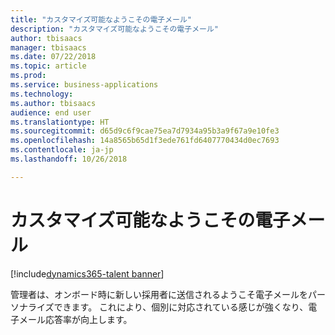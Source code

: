 ```yaml
---
title: "カスタマイズ可能なようこその電子メール"
description: "カスタマイズ可能なようこその電子メール"
author: tbisaacs
manager: tbisaacs
ms.date: 07/22/2018
ms.topic: article
ms.prod: 
ms.service: business-applications
ms.technology: 
ms.author: tbisaacs
audience: end user
ms.translationtype: HT
ms.sourcegitcommit: d65d9c6f9cae75ea7d7934a95b3a9f67a9e10fe3
ms.openlocfilehash: 14a8565b65d1f3ede761fd6407770434d0ec7693
ms.contentlocale: ja-jp
ms.lasthandoff: 10/26/2018

---
```

#  <a name="customizable-welcome-emails"></a>カスタマイズ可能なようこその電子メール

[!include[dynamics365-talent banner](../../includes/dynamics365-talent.md)]




管理者は、オンボード時に新しい採用者に送信されるようこそ電子メールをパーソナライズできます。 これにより、個別に対応されている感じが強くなり、電子メール応答率が向上します。

